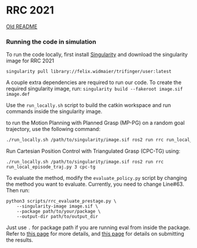 RRC 2021
=============================================================

[Old README](OldREADME.md)
### Running the code in simulation

To run the code locally, first install [Singularity](https://sylabs.io/guides/3.5/user-guide/quick_start.html) and download the singularity image for RRC 2021

```
singularity pull library://felix.widmaier/trifinger/user:latest
```

A couple extra dependencies are required to run our code. To create the required singularity image, run:
```singularity build --fakeroot image.sif image.def```

Use the `run_locally.sh` script to build the catkin workspace and run commands
inside the singularity image.

to run the Motion Planning with Planned Grasp (MP-PG) on a random goal trajectory, use the following
command:
```bash
./run_locally.sh /path/to/singularity/image.sif ros2 run rrc run_local_episode_traj.py 3 mp-pg
```
Run Cartesian Position Control with Triangulated Grasp (CPC-TG) using:
```
./run_locally.sh /path/to/singularity/image.sif ros2 run rrc run_local_episode_traj.py 3 cpc-tg
```

To evaluate the method, modify the `evaluate_policy.py` script by changing the method you want to evaluate. Currently, you need to change Line#63. Then run:
```
python3 scripts/rrc_evaluate_prestage.py \
    --singularity-image image.sif \
    --package path/to/your/package \
    --output-dir path/to/output_dir
```

Just use `.` for package path if you are running eval from inside the package. Refer to [this page](https://people.tuebingen.mpg.de/felixwidmaier/rrc2021/simulation_phase/evaluation.html) for more details, and [this page](https://people.tuebingen.mpg.de/felixwidmaier/rrc2021/simulation_phase/index.html) for details on submitting the results.